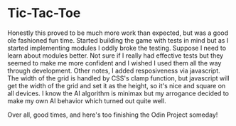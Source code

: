 # Tic-Tac-Toe

Honestly this proved to be much more work than expected, but was a good ole fashioned fun time. Started building the game with tests in mind but as I started implementing modules I oddly broke the testing. Suppose I need to learn about modules better. Not sure if I really had effective tests but they seemed to make me more confident and I wished I used them all the way through development. Other notes, I added resposiveness via javascript. The width of the grid is handled by CSS's clamp function, but javascript will get the width of the grid and set it as the height, so it's nice and square on all devices. I know the AI algorithm is minimax but my arrogance decided to make my own AI behavior which turned out quite well.

Over all, good times, and here's too finishing the Odin Project someday!
